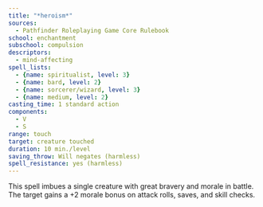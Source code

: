 ```yaml
---
title: "*heroism*"
sources:
  - Pathfinder Roleplaying Game Core Rulebook
school: enchantment
subschool: compulsion
descriptors:
  - mind-affecting
spell_lists:
  - {name: spiritualist, level: 3}
  - {name: bard, level: 2}
  - {name: sorcerer/wizard, level: 3}
  - {name: medium, level: 2}
casting_time: 1 standard action
components:
  - V
  - S
range: touch
target: creature touched
duration: 10 min./level
saving_throw: Will negates (harmless)
spell_resistance: yes (harmless)
---
```


This spell imbues a single creature with great bravery and morale in battle. The target gains a +2 morale bonus on attack rolls, saves, and skill checks.

